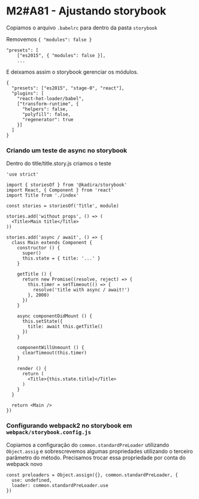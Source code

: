 # M2#A81 - Ajustando storybook
Copiamos o arquivo `.babelrc` para dentro da pasta `storybook`

Removemos  `{ "modules": false }`
```
"presets": [
    ["es2015", { "modules": false }],
	...
```

E deixamos assim o storybook gerenciar os módulos.
```
{
  "presets": ["es2015", "stage-0", "react"],
  "plugins": [
    "react-hot-loader/babel",
    ["transform-runtime", {
      "helpers": false,
      "polyfill": false,
      "regenerator": true
    }]
  ]
}
```

### Criando um teste de async no storybook

Dentro do title/title.story.js criamos o teste

```
'use strict'

import { storiesOf } from '@kadira/storybook'
import React, { Component } from 'react'
import Title from './index'

const stories = storiesOf('Title', module)

stories.add('without props', () => (
  <Title>Main title</Title>
))

stories.add('async / await', () => {
  class Main extends Component {
    constructor () {
      super()
      this.state = { title: '...' }
    }

    getTitle () {
      return new Promise((resolve, reject) => {
        this.timer = setTimeout(() => {
          resolve('title with async / await!')
        }, 2000)
      })
    }

    async componentDidMount () {
      this.setState({
        title: await this.getTitle()
      })
    }

    componentWillUnmount () {
      clearTimeout(this.timer)
    }

    render () {
      return (
        <Title>{this.state.title}</Title>
      )
    }
  }

  return <Main />
})

```

### Configurando webpack2 no storybook em `webpack/storybook.config.js`

Copiamos a configuração do `common.standardPreLoader` utilizando `Object.assig` e sobrescrevemos algumas propriedades utilizando o terceiro parâmetro do método. 
Precisamos trocar essa propriedade por conta do webpack novo

```
const preloaders = Object.assign({}, common.standardPreLoader, {
  use: undefined,
  loader: common.standardPreLoader.use
})
```


